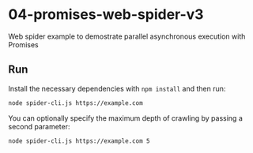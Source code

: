 # 04-promises-web-spider-v3

Web spider example to demostrate parallel asynchronous execution with Promises

## Run

Install the necessary dependencies with `npm install` and then run:

```bash
node spider-cli.js https://example.com
```

You can optionally specify the maximum depth of crawling by passing a second parameter:

```bash
node spider-cli.js https://example.com 5
